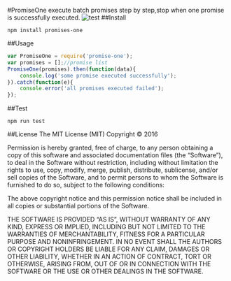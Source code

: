#PromiseOne
execute batch promises step by step,stop when one promise is successfully executed.
![test](https://travis-ci.org/xialeistudio/promises-one.svg?branch=master)
##Install
```
npm install promises-one
```
##Usage
```javascript
var PromiseOne = require('promise-one');
var promises = [];//promise list
PromiseOne(promises).then(function(data){
	console.log('some promise executed successfully');
}).catch(function(e){
	console.error('all promises executed failed');
});
```
##Test
```
npm run test
```
##License
The MIT License (MIT)
Copyright © 2016 <xialeistudio>

Permission is hereby granted, free of charge, to any person obtaining a copy of this software and associated documentation files (the “Software”), to deal in the Software without restriction, including without limitation the rights to use, copy, modify, merge, publish, distribute, sublicense, and/or sell copies of the Software, and to permit persons to whom the Software is furnished to do so, subject to the following conditions:

The above copyright notice and this permission notice shall be included in all copies or substantial portions of the Software.

THE SOFTWARE IS PROVIDED “AS IS”, WITHOUT WARRANTY OF ANY KIND, EXPRESS OR IMPLIED, INCLUDING BUT NOT LIMITED TO THE WARRANTIES OF MERCHANTABILITY, FITNESS FOR A PARTICULAR PURPOSE AND NONINFRINGEMENT. IN NO EVENT SHALL THE AUTHORS OR COPYRIGHT HOLDERS BE LIABLE FOR ANY CLAIM, DAMAGES OR OTHER LIABILITY, WHETHER IN AN ACTION OF CONTRACT, TORT OR OTHERWISE, ARISING FROM, OUT OF OR IN CONNECTION WITH THE SOFTWARE OR THE USE OR OTHER DEALINGS IN THE SOFTWARE.